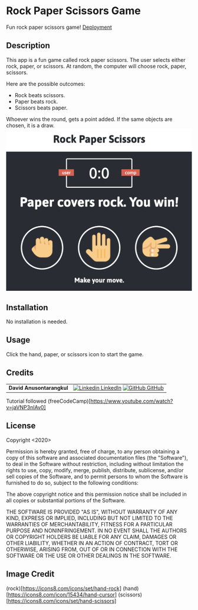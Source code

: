 # Rock Paper Scissors Game

Fun rock paper scissors game!
[Deployment](https://anusontarangkul.github.io/rock-paper-scissors/)

## Description

This app is a fun game called rock paper scissors. The user selects either rock, paper, or scissors. At random, the computer will choose rock, paper, scissors.

Here are the possible outcomes:

- Rock beats scissors.
- Paper beats rock.
- Scissors beats paper.

Whoever wins the round, gets a point added. If the same objects are chosen, it is a draw.
![ScreenShot](screen-shot.png)

## Installation

No installation is needed.

## Usage

Click the hand, paper, or scissors icon to start the game.

## Credits

|                           |                                                                                                                                                                                                       |
| ------------------------- | ----------------------------------------------------------------------------------------------------------------------------------------------------------------------------------------------------- |
| **David Anusontarangkul** | [![Linkedin](https://i.stack.imgur.com/gVE0j.png) LinkedIn](https://www.linkedin.com/in/anusontarangkul/) [![GitHub](https://i.stack.imgur.com/tskMh.png) GitHub](https://github.com/anusontarangkul) |

Tutorial followed
(freeCodeCamp)[https://www.youtube.com/watch?v=jaVNP3nIAv0]

## License

Copyright <2020> <David Anusontarangkul>

Permission is hereby granted, free of charge, to any person obtaining a copy of this software and associated documentation files (the "Software"), to deal in the Software without restriction, including without limitation the rights to use, copy, modify, merge, publish, distribute, sublicense, and/or sell copies of the Software, and to permit persons to whom the Software is furnished to do so, subject to the following conditions:

The above copyright notice and this permission notice shall be included in all copies or substantial portions of the Software.

THE SOFTWARE IS PROVIDED "AS IS", WITHOUT WARRANTY OF ANY KIND, EXPRESS OR IMPLIED, INCLUDING BUT NOT LIMITED TO THE WARRANTIES OF MERCHANTABILITY, FITNESS FOR A PARTICULAR PURPOSE AND NONINFRINGEMENT. IN NO EVENT SHALL THE AUTHORS OR COPYRIGHT HOLDERS BE LIABLE FOR ANY CLAIM, DAMAGES OR OTHER LIABILITY, WHETHER IN AN ACTION OF CONTRACT, TORT OR OTHERWISE, ARISING FROM, OUT OF OR IN CONNECTION WITH THE SOFTWARE OR THE USE OR OTHER DEALINGS IN THE SOFTWARE.

## Image Credit

(rock)[https://icons8.com/icons/set/hand-rock]
(hand)[https://icons8.com/icon/15434/hand-cursor]
(scissors)[https://icons8.com/icons/set/hand-scissors]

